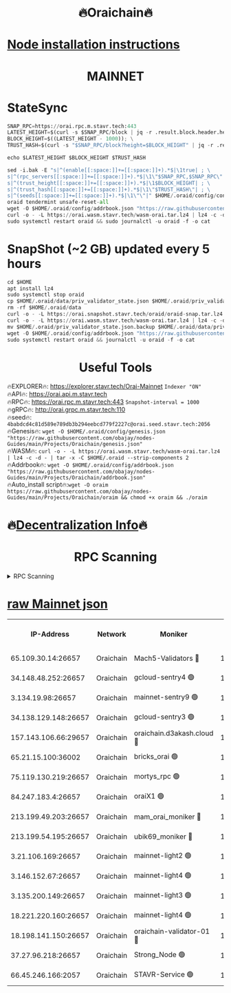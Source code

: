 <h1 align="center"> 🔥Oraichain🔥</h1>

[Node installation instructions](https://github.com/obajay/nodes-Guides/tree/main/Projects/Oraichain)
=
<h1 align="center"> MAINNET</h1>

# StateSync
```python
SNAP_RPC=https://orai.rpc.m.stavr.tech:443
LATEST_HEIGHT=$(curl -s $SNAP_RPC/block | jq -r .result.block.header.height); \
BLOCK_HEIGHT=$((LATEST_HEIGHT - 1000)); \
TRUST_HASH=$(curl -s "$SNAP_RPC/block?height=$BLOCK_HEIGHT" | jq -r .result.block_id.hash)

echo $LATEST_HEIGHT $BLOCK_HEIGHT $TRUST_HASH

sed -i.bak -E "s|^(enable[[:space:]]+=[[:space:]]+).*$|\1true| ; \
s|^(rpc_servers[[:space:]]+=[[:space:]]+).*$|\1\"$SNAP_RPC,$SNAP_RPC\"| ; \
s|^(trust_height[[:space:]]+=[[:space:]]+).*$|\1$BLOCK_HEIGHT| ; \
s|^(trust_hash[[:space:]]+=[[:space:]]+).*$|\1\"$TRUST_HASH\"| ; \
s|^(seeds[[:space:]]+=[[:space:]]+).*$|\1\"\"|" $HOME/.oraid/config/config.toml
oraid tendermint unsafe-reset-all
wget -O $HOME/.oraid/config/addrbook.json "https://raw.githubusercontent.com/obajay/nodes-Guides/main/Projects/Oraichain/addrbook.json"
curl -o - -L https://orai.wasm.stavr.tech/wasm-orai.tar.lz4 | lz4 -c -d - | tar -x -C $HOME/.oraid --strip-components 2
sudo systemctl restart oraid && sudo journalctl -u oraid -f -o cat
```
# SnapShot (~2 GB) updated every 5 hours
```python
cd $HOME
apt install lz4
sudo systemctl stop oraid
cp $HOME/.oraid/data/priv_validator_state.json $HOME/.oraid/priv_validator_state.json.backup
rm -rf $HOME/.oraid/data
curl -o - -L https://orai.snapshot.stavr.tech/oraid/oraid-snap.tar.lz4 | lz4 -c -d - | tar -x -C $HOME/.oraid --strip-components 2
curl -o - -L https://orai.wasm.stavr.tech/wasm-orai.tar.lz4 | lz4 -c -d - | tar -x -C $HOME/.oraid --strip-components 2
mv $HOME/.oraid/priv_validator_state.json.backup $HOME/.oraid/data/priv_validator_state.json
wget -O $HOME/.oraid/config/addrbook.json "https://raw.githubusercontent.com/obajay/nodes-Guides/main/Projects/Oraichain/addrbook.json"
sudo systemctl restart oraid && journalctl -u oraid -f -o cat
```

 <h1 align="center"> Useful Tools</h1>

🔥EXPLORER🔥:     https://explorer.stavr.tech/Orai-Mainnet        `Indexer "ON"` \
🔥API🔥:          https://orai.api.m.stavr.tech \
🔥RPC🔥:          https://orai.rpc.m.stavr.tech:443              `Snapshot-interval = 1000` \
🔥gRPC🔥:         http://orai.grpc.m.stavr.tech:110 \
🔥seed🔥:      `4babdcd4c81d589e789db3b294eebcd779f2227c@orai.seed.stavr.tech:2056` \
🔥Genesis🔥:   `wget -O $HOME/.oraid/config/genesis.json "https://raw.githubusercontent.com/obajay/nodes-Guides/main/Projects/Oraichain/genesis.json"` \
🔥WASM🔥:      `curl -o - -L https://orai.wasm.stavr.tech/wasm-orai.tar.lz4 | lz4 -c -d - | tar -x -C $HOME/.oraid --strip-components 2` \
🔥Addrbook🔥:  `wget -O $HOME/.oraid/config/addrbook.json "https://raw.githubusercontent.com/obajay/nodes-Guides/main/Projects/Oraichain/addrbook.json"` \
🔥Auto_install script🔥:`wget -O oraim https://raw.githubusercontent.com/obajay/nodes-Guides/main/Projects/Oraichain/oraim && chmod +x oraim && ./oraim`

🔥[Decentralization Info](https://github.com/obajay/StateSync-snapshots/tree/main/Projects/Oraichain/Decentralization)🔥
=
<h1 align="center"> RPC Scanning</h1>

<details>
<summary>RPC Scanning</summary>

<h2 align="center"> We scan nodes in real time every 4 hours. And we provide the final result of RPC endpoints.
We cannot influence the operation of these nodes in any way. </h2>


```python
If Voting Power is higher than 0 --> then the Node is a validator of the network and may be subject to attack and be a potential threat to the chain.
```
```python
We marked such validators with a red symbol
```

</details>

[raw Mainnet json](https://rpc-check.oraim.stavr.tech/oraim/rpc-oraim-result.json)
=


<table><tr><th>IP-Address</th><th>Network</th><th>Moniker</th><th>Latest Block Height</th><th>Earliest Block Height</th><th>Catching Up</th><th>Tx Index</th><th>Voting Power</th><th>Scan Time</th></tr><tr><td>65.109.30.14:26657</td><td>Oraichain</td><td>Mach5-Validators 🔴</td><td>16769670</td><td>0</td><td>False</td><td>off</td><td>212</td><td>2024-03-22T23:35:31.665811950UTC</td></tr><tr><td>34.148.48.252:26657</td><td>Oraichain</td><td>gcloud-sentry4 🟢</td><td>16769434</td><td>1</td><td>False</td><td>on</td><td>0</td><td>2024-03-22T23:30:47.754256772UTC</td></tr><tr><td>3.134.19.98:26657</td><td>Oraichain</td><td>mainnet-sentry9 🟢</td><td>16769501</td><td>1</td><td>False</td><td>on</td><td>0</td><td>2024-03-22T23:32:09.046849344UTC</td></tr><tr><td>34.138.129.148:26657</td><td>Oraichain</td><td>gcloud-sentry3 🟢</td><td>16769574</td><td>1</td><td>False</td><td>on</td><td>0</td><td>2024-03-22T23:33:35.221484888UTC</td></tr><tr><td>157.143.106.66:29657</td><td>Oraichain</td><td>oraichain.d3akash.cloud 🔴</td><td>16769468</td><td>15047495</td><td>False</td><td>on</td><td>218</td><td>2024-03-22T23:31:29.830242871UTC</td></tr><tr><td>65.21.15.100:36002</td><td>Oraichain</td><td>bricks_orai 🟢</td><td>16769691</td><td>15848470</td><td>False</td><td>on</td><td>0</td><td>2024-03-22T23:35:55.151918390UTC</td></tr><tr><td>75.119.130.219:26657</td><td>Oraichain</td><td>mortys_rpc 🟢</td><td>16769616</td><td>15960001</td><td>False</td><td>on</td><td>0</td><td>2024-03-22T23:34:30.876660780UTC</td></tr><tr><td>84.247.183.4:26657</td><td>Oraichain</td><td>oraiX1 🟢</td><td>16768351</td><td>16177601</td><td>False</td><td>on</td><td>0</td><td>2024-03-22T23:36:48.077256568UTC</td></tr><tr><td>213.199.49.203:26657</td><td>Oraichain</td><td>mam_orai_moniker 🔴</td><td>16769438</td><td>16268001</td><td>False</td><td>on</td><td>8</td><td>2024-03-22T23:31:53.878756492UTC</td></tr><tr><td>213.199.54.195:26657</td><td>Oraichain</td><td>ubik69_moniker 🔴</td><td>16769425</td><td>16400001</td><td>False</td><td>on</td><td>1830</td><td>2024-03-22T23:30:36.849011322UTC</td></tr><tr><td>3.21.106.169:26657</td><td>Oraichain</td><td>mainnet-light2 🟢</td><td>16769485</td><td>16436001</td><td>False</td><td>on</td><td>0</td><td>2024-03-22T23:31:49.499684708UTC</td></tr><tr><td>3.146.152.67:26657</td><td>Oraichain</td><td>mainnet-light4 🟢</td><td>16769507</td><td>16436001</td><td>False</td><td>on</td><td>0</td><td>2024-03-22T23:32:20.488465118UTC</td></tr><tr><td>3.135.200.149:26657</td><td>Oraichain</td><td>mainnet-light3 🟢</td><td>16769544</td><td>16436001</td><td>False</td><td>on</td><td>0</td><td>2024-03-22T23:32:58.791768286UTC</td></tr><tr><td>18.221.220.160:26657</td><td>Oraichain</td><td>mainnet-light4 🟢</td><td>16769558</td><td>16588001</td><td>False</td><td>on</td><td>0</td><td>2024-03-22T23:33:13.766505416UTC</td></tr><tr><td>18.198.141.150:26657</td><td>Oraichain</td><td>oraichain-validator-01 🔴</td><td>16769683</td><td>16650390</td><td>False</td><td>on</td><td>32570</td><td>2024-03-22T23:35:46.565868425UTC</td></tr><tr><td>37.27.96.218:26657</td><td>Oraichain</td><td>Strong_Node 🟢</td><td>16769710</td><td>16743001</td><td>False</td><td>on</td><td>0</td><td>2024-03-22T23:36:16.645551877UTC</td></tr><tr><td>66.45.246.166:2057</td><td>Oraichain</td><td>STAVR-Service 🟢</td><td>16769604</td><td>16762001</td><td>False</td><td>on</td><td>0</td><td>2024-03-22T23:34:19.721083461UTC</td></tr></table>
